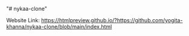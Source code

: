 "# nykaa-clone" 

Website Link: https://htmlpreview.github.io/?https://github.com/yogita-khanna/nykaa-clone/blob/main/index.html
